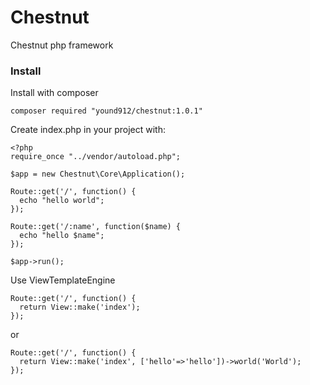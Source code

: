 # Chestnut
Chestnut php framework

### Install

Install with composer

    composer required "yound912/chestnut:1.0.1"

Create index.php in your project with:

    <?php
    require_once "../vendor/autoload.php";

    $app = new Chestnut\Core\Application();

    Route::get('/', function() {
      echo "hello world";
    });

    Route::get('/:name', function($name) {
      echo "hello $name";
    });

    $app->run();

Use ViewTemplateEngine

    Route::get('/', function() {
      return View::make('index');
    });

or

    Route::get('/', function() {
      return View::make('index', ['hello'=>'hello'])->world('World');
    });
